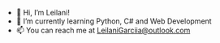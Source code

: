 - 👋 Hi, I’m Leilani!
- 🌱 I’m currently learning Python, C# and Web Development
- 📫 You can reach me at LeilaniGarciia@outlook.com

<!---
leilanigarciia/leilanigarciia is a ✨ special ✨ repository because its `README.md` (this file) appears on your GitHub profile.
You can click the Preview link to take a look at your changes.
--->
